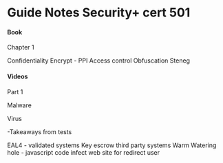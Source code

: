 
# Guide Notes Security+ cert 501


#### Book

Chapter 1

Confidentiality
Encrypt - PPI
Access control
Obfuscation Steneg





#### Videos 
Part 1

Malware


Virus










-Takeaways from tests

EAL4 - validated systems
Key escrow third party systems
Warm
Watering hole - javascript code infect web site for redirect user
